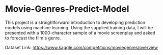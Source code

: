 # Movie-Genres-Predict-Model
This project is a straightforward introduction to developing prediction models using machine learning. Using the supplied training data, I will be presented with a 1000-character sample of a movie screenplay and asked to forecast the film's genre.

Dataset Link: https://www.kaggle.com/competitions/moviegenres/overview

